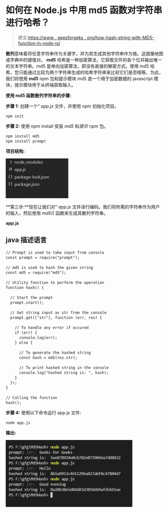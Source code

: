 # 如何在 Node.js 中用 md5 函数对字符串进行哈希？

> 原文:[https://www . geesforgeks . org/how-hash-string-with-MD5-function-in-node-js/](https://www.geeksforgeeks.org/how-to-hash-string-with-md5-function-in-node-js/)

**散列**意味着将任意字符串作为关键字，并为其生成其他字符串作为值。这就像地图或字典中的键值对。 **md5** 哈希是一种加密算法，它获取文件的各个位并输出唯一的文本字符串。md5 是单向加密算法，即没有直接的解密方式。使用 md5 哈希，您只能通过比较为两个字符串生成的哈希字符串来比较它们是否相等。为此，我们将使用 **md5** npm 包和提示模块 md5 是一个用于加密数据的 javascript 模块，提示模块用于从终端获取输入。

**使用 md5 函数散列字符串的步骤:**

**步骤 1:** 创建一个“ *app.js* 文件，并使用 npm 初始化项目。

```
npm init
```

**步骤 2:** 使用 npm install 安装 *md5* 和*提示* npm 包。

```
npm install md5
npm install prompt
```

**项目结构:**

![](img/1244071d22bac3d01e2f4a9197193e50.png)

**第三步:**现在让我们对“ *app.js* 文件进行编码。我们将所需的字符串作为用户的输入，然后使用 *md5()* 函数来生成其散列字符串。

**app.js**

## java 描述语言

```
// Prompt is used to take input from console
const prompt = require("prompt");

// md5 is used to hash the given string
const md5 = require("md5");

// Utility function to perform the operation
function hash() {

  // Start the prompt
  prompt.start();

  // Get string input as str from the console
  prompt.get(["str"], function (err, res) {

    // To handle any error if occured
    if (err) {
      console.log(err);
    } else {

      // To generate the hashed string
      const hash = md5(res.str);

      // To print hashed string in the console
      console.log("hashed string is: ", hash);
    }
  });
}

// Calling the function
hash();
```

**步骤 4:** 使用以下命令运行 app.js 文件:

```
node app.js
```

**输出:**

![](img/1ad96c95a6719557fe020c2326bbd8d1.png)